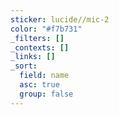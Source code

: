 ```yaml
---
sticker: lucide//mic-2
color: "#f7b731"
_filters: []
_contexts: []
_links: []
_sort:
  field: name
  asc: true
  group: false
---
```

